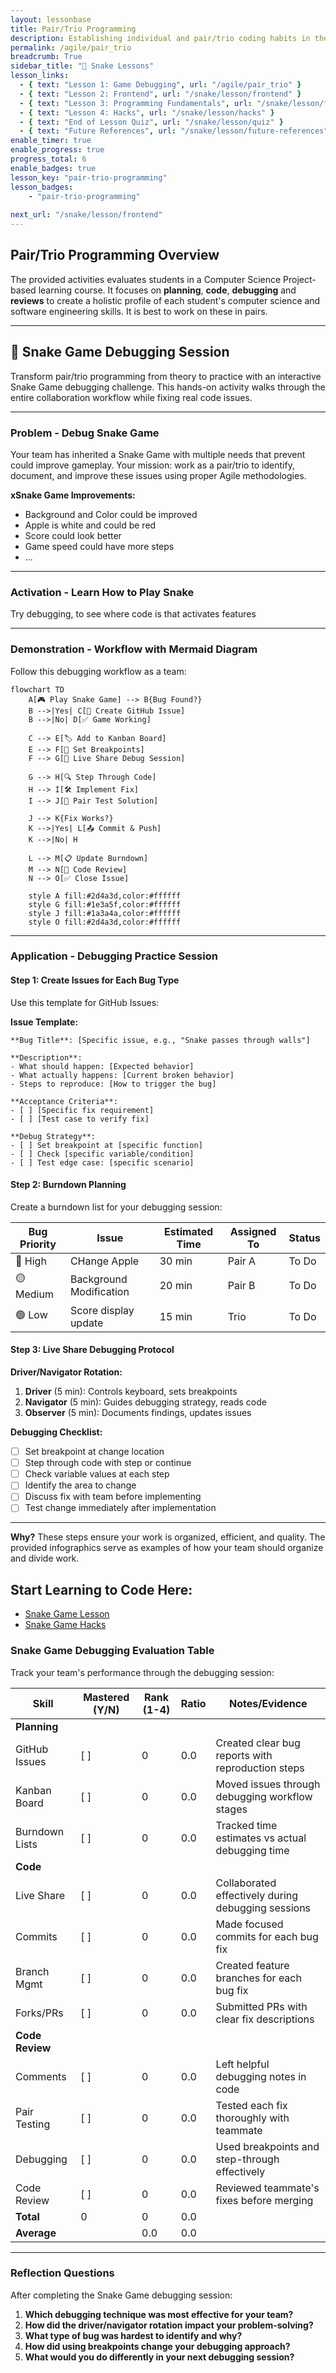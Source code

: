 ```yaml
---
layout: lessonbase
title: Pair/Trio Programming
description: Establishing individual and pair/trio coding habits in the classroom by altering snake game.
permalink: /agile/pair_trio
breadcrumb: True 
sidebar_title: "🐍 Snake Lessons"
lesson_links:
  - { text: "Lesson 1: Game Debugging", url: "/agile/pair_trio" }
  - { text: "Lesson 2: Frontend", url: "/snake/lesson/frontend" }
  - { text: "Lesson 3: Programming Fundamentals", url: "/snake/lesson/fundamentals" }
  - { text: "Lesson 4: Hacks", url: "/snake/lesson/hacks" }
  - { text: "End of Lesson Quiz", url: "/snake/lesson/quiz" }
  - { text: "Future References", url: "/snake/lesson/future-references" }
enable_timer: true
enable_progress: true
progress_total: 6
enable_badges: true
lesson_key: "pair-trio-programming"
lesson_badges:
    - "pair-trio-programming"
    
next_url: "/snake/lesson/frontend"
---
```




## Pair/Trio Programming Overview

The provided activities evaluates students in a Computer Science Project-based learning course. It focuses on **planning**, **code**, **debugging** and **reviews** to create a holistic profile of each student's computer science and software engineering skills.  It is best to work on these in pairs.

---

## 🐍 Snake Game Debugging Session

Transform pair/trio programming from theory to practice with an interactive Snake Game debugging challenge. This hands-on activity walks through the entire collaboration workflow while fixing real code issues.

---

### Problem - Debug Snake Game

Your team has inherited a Snake Game with multiple needs that prevent could improve gameplay. Your mission: work as a pair/trio to identify, document, and improve these issues using proper Agile methodologies.

**xSnake Game Improvements:**

- Background and Color could be improved
- Apple is white and could be red
- Score could look better
- Game speed could have more steps
- ...

---

### Activation - Learn How to Play Snake

Try debugging, to see where code is that activates features

---

### Demonstration - Workflow with Mermaid Diagram

Follow this debugging workflow as a team:

```mermaid
flowchart TD
    A[🎮 Play Snake Game] --> B{Bug Found?}
    B -->|Yes| C[📝 Create GitHub Issue]
    B -->|No| D[✅ Game Working]
    
    C --> E[🏷️ Add to Kanban Board]
    E --> F[🎯 Set Breakpoints]
    F --> G[👥 Live Share Debug Session]
    
    G --> H[🔍 Step Through Code]
    H --> I[🛠️ Implement Fix]
    I --> J[🧪 Pair Test Solution]
    
    J --> K{Fix Works?}
    K -->|Yes| L[📤 Commit & Push]
    K -->|No| H
    
    L --> M[📋 Update Burndown]
    M --> N[🔄 Code Review]
    N --> O[✅ Close Issue]
    
    style A fill:#2d4a3d,color:#ffffff
    style G fill:#1e3a5f,color:#ffffff
    style J fill:#1a3a4a,color:#ffffff
    style O fill:#2d4a3d,color:#ffffff
```

---

### Application - Debugging Practice Session

#### Step 1: Create Issues for Each Bug Type

Use this template for GitHub Issues:

**Issue Template:**
```
**Bug Title**: [Specific issue, e.g., "Snake passes through walls"]

**Description**: 
- What should happen: [Expected behavior]
- What actually happens: [Current broken behavior]
- Steps to reproduce: [How to trigger the bug]

**Acceptance Criteria**:
- [ ] [Specific fix requirement]
- [ ] [Test case to verify fix]

**Debug Strategy**:
- [ ] Set breakpoint at [specific function]
- [ ] Check [specific variable/condition]
- [ ] Test edge case: [specific scenario]
```

#### Step 2: Burndown Planning

Create a burndown list for your debugging session:

| Bug Priority | Issue | Estimated Time | Assigned To | Status |
|--------------|-------|----------------|-------------|---------|
| 🔴 High | CHange Apple | 30 min | Pair A | To Do |
| 🟡 Medium | Background Modification | 20 min | Pair B | To Do |
| 🟢 Low | Score display update | 15 min | Trio | To Do |

#### Step 3: Live Share Debugging Protocol

**Driver/Navigator Rotation:**

1. **Driver** (5 min): Controls keyboard, sets breakpoints
2. **Navigator** (5 min): Guides debugging strategy, reads code
3. **Observer** (5 min): Documents findings, updates issues

**Debugging Checklist:**

- [ ] Set breakpoint at change location
- [ ] Step through code with step or continue
- [ ] Check variable values at each step
- [ ] Identify the area to change
- [ ] Discuss fix with team before implementing
- [ ] Test change immediately after implementation

---

**Why?**
These steps ensure your work is organized, efficient, and quality. The provided infographics serve as examples of how your team should organize and divide work.

## Start Learning to Code Here:
- [Snake Game Lesson](/snakegaming/lesson.html)
- [Snake Game Hacks](/snakegaming/hacks.html)

### Snake Game Debugging Evaluation Table

Track your team's performance through the debugging session:

| Skill | Mastered (Y/N) | Rank (1-4) | Ratio | Notes/Evidence |
|-------|----------------|------------|-------|----------------|
| **Planning** | | | | |
| GitHub Issues | [ ] | 0 | 0.0 | Created clear bug reports with reproduction steps |
| Kanban Board | [ ] | 0 | 0.0 | Moved issues through debugging workflow stages |
| Burndown Lists | [ ] | 0 | 0.0 | Tracked time estimates vs actual debugging time |
| **Code** | | | | |
| Live Share | [ ] | 0 | 0.0 | Collaborated effectively during debugging sessions |
| Commits | [ ] | 0 | 0.0 | Made focused commits for each bug fix |
| Branch Mgmt | [ ] | 0 | 0.0 | Created feature branches for each bug fix |
| Forks/PRs | [ ] | 0 | 0.0 | Submitted PRs with clear fix descriptions |
| **Code Review** | | | | |
| Comments | [ ] | 0 | 0.0 | Left helpful debugging notes in code |
| Pair Testing | [ ] | 0 | 0.0 | Tested each fix thoroughly with teammate |
| Debugging | [ ] | 0 | 0.0 | Used breakpoints and step-through effectively |
| Code Review | [ ] | 0 | 0.0 | Reviewed teammate's fixes before merging |
| **Total** | 0 | 0 | 0.0 | |
| **Average** | | 0.0 | 0.0 | |

---

### Reflection Questions

After completing the Snake Game debugging session:

1. **Which debugging technique was most effective for your team?**
2. **How did the driver/navigator rotation impact your problem-solving?**
3. **What type of bug was hardest to identify and why?**
4. **How did using breakpoints change your debugging approach?**
5. **What would you do differently in your next debugging session?**
